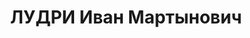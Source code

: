 ---
title: ЛУДРИ Иван Мартынович
description: '1895 г. р., уроженец хут. Эрма Перновского у. Лифляндской губ., эстонец,
  из крестьян, член ВКП(б) в 1918-1937 гг., окончил Кронштадтскую школу юнг в 1913
  г., служил на Балтийском море, секретарь Кронштадтского военно-морского комитета
  и комиссар Кронштадтской базы в 1918 г., комендант Кронштадта и комиссар Онежской
  военной флотилии в 1919 г., окончил Военно-морскую академию в 1927 г., зам. начальника
  Морских сил РККА в 1932-1937 гг., начальник и военный комиссар Военно-морской академии
  с января 1937 г., флагман 1-го ранга, проживал: г. Ленинград. Арестован 10 августа
  1937 г. Военной коллегией Верховного суда СССР 26 ноября 1937 г. приговорен к высшей
  мере наказания. Расстрелян в г. Москва. 26 ноября 1937 г. (Донское кладбище.)'
---